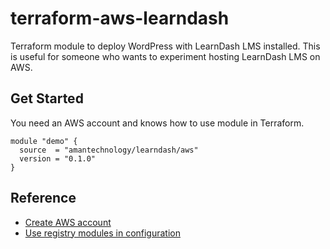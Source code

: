 # terraform-aws-learndash

Terraform module to deploy WordPress with LearnDash LMS installed. This is useful for someone who wants to experiment hosting LearnDash LMS on AWS.

## Get Started

You need an AWS account and knows how to use module in Terraform.

```
module "demo" {
  source  = "amantechnology/learndash/aws"
  version = "0.1.0"
}
```

## Reference

* [Create AWS account](https://aws.amazon.com/free/)
* [Use registry modules in configuration](https://developer.hashicorp.com/terraform/tutorials/modules/module-use#module-use)

